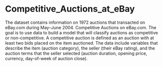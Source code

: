 # Competitive_Auctions_at_eBay                                                                                                              
The dataset contains information on 1972 auctions that transacted on eBay.com during May–June 2004. Competitive Auctions on eBay.com. The goal is to use data to build a model that will classify auctions as competitive or non-competitive. A competitive auction is defined as an auction with at least two bids placed on the item auctioned. The data include variables that describe the item (auction category), the seller (their eBay rating), and the auction terms that the seller selected (auction duration, opening price, currency, day-of-week of auction close).
